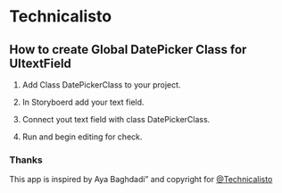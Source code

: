
# Technicalisto

## How to create Global DatePicker Class for UItextField


1. Add Class DatePickerClass to your project.

2. In Storyboerd add your text field.

3. Connect yout text field with class DatePickerClass.

4. Run and begin editing for check.


### Thanks

This app is inspired by Aya Baghdadi”
and copyright for [@Technicalisto](https://www.youtube.com/channel/UC7554uvArdSxL4tlws7Wf8Q)
